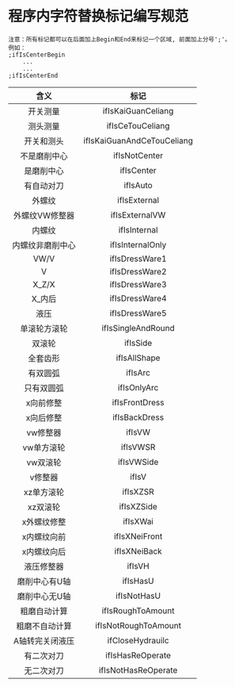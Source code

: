 # 程序内字符替换标记编写规范

```
注意：所有标记都可以在后面加上Begin和End来标记一个区域, 前面加上分号';'。
例如：
;ifIsCenterBegin
    ...
    ...
;ifIsCenterEnd
```

|含义|标记|
|:----:|:----:|
|开关测量|ifIsKaiGuanCeliang
|测头测量|ifIsCeTouCeliang
|开关和测头|ifIsKaiGuanAndCeTouCeliang
|不是磨削中心|ifIsNotCenter
|是磨削中心|ifIsCenter
|有自动对刀|ifIsAuto
|外螺纹|ifIsExternal
|外螺纹VW修整器|ifIsExternalVW
|内螺纹|ifIsInternal
|内螺纹非磨削中心|ifIsInternalOnly
|VW/V|ifIsDressWare1
|V|ifIsDressWare2
|X_Z/X|ifIsDressWare3
|X_内后|ifIsDressWare4
|液压|ifIsDressWare5
|单滚轮方滚轮|ifIsSingleAndRound
|双滚轮|ifIsSide
|全套齿形|ifIsAllShape
|有双圆弧|ifIsArc
|只有双圆弧|ifIsOnlyArc
|x向前修整|ifIsFrontDress
|x向后修整|ifIsBackDress
|vw修整器|ifIsVW
|vw单方滚轮|ifIsVWSR
|vw双滚轮|ifIsVWSide
|v修整器|ifIsV
|xz单方滚轮|ifIsXZSR
|xz双滚轮|ifIsXZSide
|x外螺纹修整|ifIsXWai
|x内螺纹向前|ifIsXNeiFront
|x内螺纹向后|ifIsXNeiBack
|液压修整器|ifIsVH
|磨削中心有U轴|ifIsHasU
|磨削中心无U轴|ifIsNotHasU
|粗磨自动计算|ifIsRoughToAmount
|粗磨不自动计算|ifIsNotRoughToAmount
|A轴转完关闭液压|ifCloseHydrauilc
|有二次对刀|ifIsHasReOperate
|无二次对刀|ifIsNotHasReOperate
